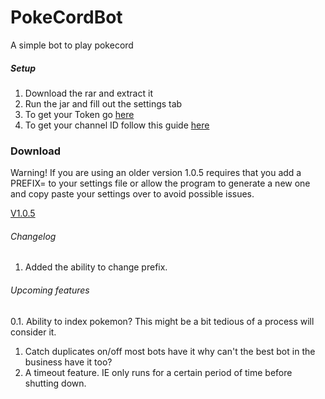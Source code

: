 # PokeCordBot
A simple bot to play pokecord

##### Setup
1. Download the rar and extract it
2. Run the jar and fill out the settings tab
3. To get your Token go [here](https://discordhelp.net/discord-token)
4. To get your channel ID follow this guide [here](https://support.discordapp.com/hc/en-us/articles/206346498-Where-can-I-find-my-User-Server-Message-ID-)


### Download
Warning! If you are using an older version 1.0.5 requires that you add a PREFIX= to your settings file or allow the program to generate a new one and copy paste your settings over to avoid possible issues.

[V1.0.5](http://bit.ly/2Jkrleo)


###### Changelog
1. Added the ability to change prefix.


###### Upcoming features
0.1. Ability to index pokemon? This might be a bit tedious of a process will consider it.
1. Catch duplicates on/off most bots have it why can't the best bot in the business have it too?
2. A timeout feature. IE only runs for a certain period of time before shutting down.
